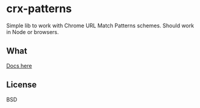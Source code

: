 # crx-patterns

Simple lib to work with Chrome URL Match Patterns schemes. Should work in Node
or browsers.

## What

[Docs here](https://developer.chrome.com/extensions/match_patterns.html)

## License

BSD
